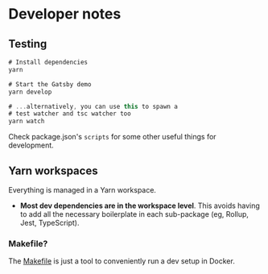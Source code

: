 # Developer notes

## Testing

```js
# Install dependencies
yarn

# Start the Gatsby demo
yarn develop

# ...alternatively, you can use this to spawn a
# test watcher and tsc watcher too
yarn watch
```

Check package.json's `scripts` for some other useful things for development.

## Yarn workspaces

Everything is managed in a Yarn workspace.

- **Most dev dependencies are in the workspace level**. This avoids having to add all the necessary boilerplate in each sub-package (eg, Rollup, Jest, TypeScript).

### Makefile?

The [Makefile](./Makefile) is just a tool to conveniently run a dev setup in Docker.
